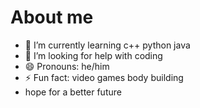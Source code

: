 # About me


- 🌱 I’m currently learning c++ python java
- 🤔 I’m looking for help with coding
- 😄 Pronouns: he/him
- ⚡ Fun fact: video games  body building
- hope for a better future
